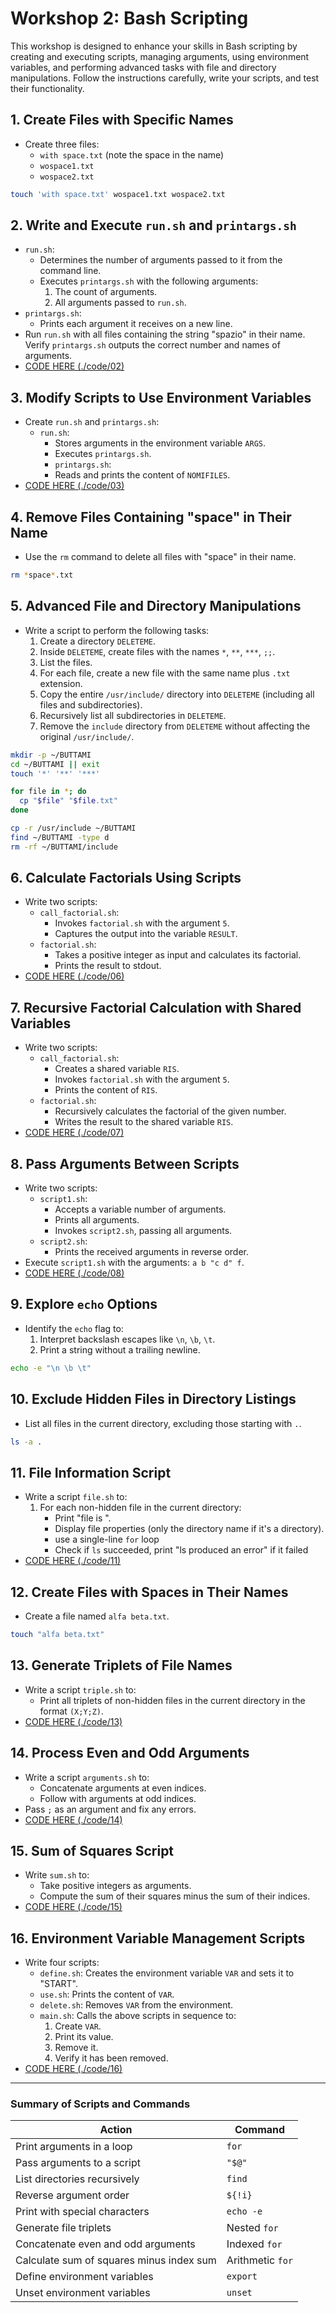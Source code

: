 # Workshop 2: Bash Scripting

This workshop is designed to enhance your skills in Bash scripting by creating and executing scripts, managing arguments, using environment variables, and performing advanced tasks with file and directory manipulations. Follow the instructions carefully, write your scripts, and test their functionality.

## 1. Create Files with Specific Names
- Create three files:
  - `with space.txt` (note the space in the name)
  - `wospace1.txt`
  - `wospace2.txt`
```bash
touch 'with space.txt' wospace1.txt wospace2.txt 
```

## 2. Write and Execute `run.sh` and `printargs.sh`
- `run.sh`:
  - Determines the number of arguments passed to it from the command line.
  - Executes `printargs.sh` with the following arguments:
    1. The count of arguments.
    2. All arguments passed to `run.sh`.
- `printargs.sh`:
  - Prints each argument it receives on a new line.
- Run `run.sh` with all files containing the string "spazio" in their name. Verify `printargs.sh` outputs the correct number and names of arguments.
- [CODE HERE (./code/02)](./code/02)

## 3. Modify Scripts to Use Environment Variables
- Create `run.sh` and `printargs.sh`:
  - `run.sh`:
    - Stores arguments in the environment variable `ARGS`.
    - Executes `printargs.sh`.
    - `printargs.sh`:
    - Reads and prints the content of `NOMIFILES`.
- [CODE HERE (./code/03)](./code/03)

## 4. Remove Files Containing "space" in Their Name
- Use the `rm` command to delete all files with "space" in their name.
```bash
rm *space*.txt
```

## 5. Advanced File and Directory Manipulations
- Write a script to perform the following tasks:
  1. Create a directory `DELETEME`.
  2. Inside `DELETEME`, create files with the names `*`, `**`, `***`, `;;`.
  3. List the files.
  4. For each file, create a new file with the same name plus `.txt` extension.
  5. Copy the entire `/usr/include/` directory into `DELETEME` (including all files and subdirectories).
  6. Recursively list all subdirectories in `DELETEME`.
  7. Remove the `include` directory from `DELETEME` without affecting the original `/usr/include/`.
```bash
mkdir -p ~/BUTTAMI
cd ~/BUTTAMI || exit
touch '*' '**' '***'

for file in *; do
  cp "$file" "$file.txt"
done

cp -r /usr/include ~/BUTTAMI
find ~/BUTTAMI -type d
rm -rf ~/BUTTAMI/include
```

## 6. Calculate Factorials Using Scripts
- Write two scripts:
  - `call_factorial.sh`:
    - Invokes `factorial.sh` with the argument `5`.
    - Captures the output into the variable `RESULT`.
  - `factorial.sh`:
    - Takes a positive integer as input and calculates its factorial.
    - Prints the result to stdout.
- [CODE HERE (./code/06)](./code/06)

## 7. Recursive Factorial Calculation with Shared Variables
- Write two scripts:
  - `call_factorial.sh`:
    - Creates a shared variable `RIS`.
    - Invokes `factorial.sh` with the argument `5`.
    - Prints the content of `RIS`.
  - `factorial.sh`:
    - Recursively calculates the factorial of the given number.
    - Writes the result to the shared variable `RIS`.
- [CODE HERE (./code/07)](./code/07)

## 8. Pass Arguments Between Scripts
- Write two scripts:
  - `script1.sh`:
    - Accepts a variable number of arguments.
    - Prints all arguments.
    - Invokes `script2.sh`, passing all arguments.
  - `script2.sh`:
    - Prints the received arguments in reverse order.
- Execute `script1.sh` with the arguments: `a b "c d" f`.
- [CODE HERE (./code/08)](./code/08)

## 9. Explore `echo` Options
- Identify the `echo` flag to:
  1. Interpret backslash escapes like `\n`, `\b`, `\t`.
  2. Print a string without a trailing newline.
```bash
echo -e "\n \b \t"
```

## 10. Exclude Hidden Files in Directory Listings
- List all files in the current directory, excluding those starting with `.`.
```bash
ls -a .
```

## 11. File Information Script
- Write a script `file.sh` to:
  1. For each non-hidden file in the current directory:
     - Print "file is <filename>".
     - Display file properties (only the directory name if it's a directory).
     - use a single-line `for` loop
     - Check if `ls` succeeded, print "ls produced an error" if it failed
- [CODE HERE (./code/11)](./code/11)

## 12. Create Files with Spaces in Their Names
- Create a file named `alfa beta.txt`.
```bash
touch "alfa beta.txt"
```

## 13. Generate Triplets of File Names
- Write a script `triple.sh` to:
  - Print all triplets of non-hidden files in the current directory in the format `(X;Y;Z)`.
- [CODE HERE (./code/13)](./code/13)

## 14. Process Even and Odd Arguments
- Write a script `arguments.sh` to:
  - Concatenate arguments at even indices.
  - Follow with arguments at odd indices.
- Pass `;` as an argument and fix any errors.
- [CODE HERE (./code/14)](./code/14)

## 15. Sum of Squares Script
- Write `sum.sh` to:
  - Take positive integers as arguments.
  - Compute the sum of their squares minus the sum of their indices.
- [CODE HERE (./code/15)](./code/15)

## 16. Environment Variable Management Scripts
- Write four scripts:
  - `define.sh`: Creates the environment variable `VAR` and sets it to "START".
  - `use.sh`: Prints the content of `VAR`.
  - `delete.sh`: Removes `VAR` from the environment.
  - `main.sh`: Calls the above scripts in sequence to:
    1. Create `VAR`.
    2. Print its value.
    3. Remove it.
    4. Verify it has been removed.
- [CODE HERE (./code/16)](./code/16)

---

### Summary of Scripts and Commands
| **Action**                                     | **Command**       |
|-----------------------------------------------|-------------------|
| Print arguments in a loop                     | `for`            |
| Pass arguments to a script                    | `"$@"`           |
| List directories recursively                  | `find`           |
| Reverse argument order                        | `${!i}`          |
| Print with special characters                 | `echo -e`        |
| Generate file triplets                        | Nested `for`     |
| Concatenate even and odd arguments            | Indexed `for`    |
| Calculate sum of squares minus index sum      | Arithmetic `for` |
| Define environment variables                  | `export`         |
| Unset environment variables                   | `unset`          |